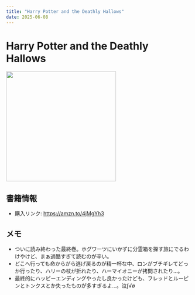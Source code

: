 ```yaml
---
title: "Harry Potter and the Deathly Hallows"
date: 2025-06-08
---
```

# Harry Potter and the Deathly Hallows
[<img src="https://m.media-amazon.com/images/W/MEDIAX_1215821-T1/images/I/81qmfY6mMrL._SL1500_.jpg" width="300">](https://amzn.to/4jMgYh3)
## 書籍情報
- 購入リンク: <https://amzn.to/4jMgYh3>
## メモ
- ついに読み終わった最終巻。ホグワーツにいかずに分霊箱を探す旅にでるわけやけど、まぁ過酷すぎて読むのが辛い。
- どこへ行っても命からがら逃げ戻るのが精一杯な中、ロンがブチギレてどっか行ったり、ハリーの杖が折れたり、ハーマイオニーが拷問されたり…。
- 最終的にハッピーエンディングやったし良かったけども、フレッドとルーピンとトンクスとか失ったものが多すぎるよ…。泣∫√ø
